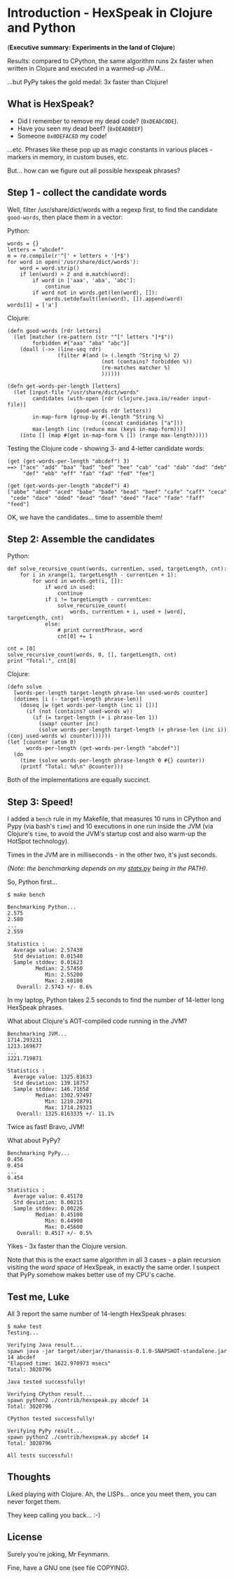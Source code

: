 # Introduction - HexSpeak in Clojure and Python

(**Executive summary: Experiments in the land of Clojure**)

Results: compared to CPython, the same algorithm runs 2x faster
when written in Clojure and executed in a warmed-up JVM...

...but PyPy takes the gold medal: 3x faster than Clojure!

## What is HexSpeak?

- Did I remember to remove my dead code? (`0xDEADC0DE`).
- Have you seen my dead beef? (`0xDEADBEEF`)
- Someone `0x0DEFACED` my code!

...etc. Phrases like these pop up as magic constants in various 
places - markers in memory, in custom buses, etc.

But... how can we figure out all possible hexspeak phrases?

## Step 1 - collect the candidate words

Well, filter /usr/share/dict/words with a regexp first,
to find the candidate `good-words`, then place them
in a vector:

Python:

    words = {}
    letters = "abcdef"
    m = re.compile(r'^[' + letters + ']*$')
    for word in open('/usr/share/dict/words'):
        word = word.strip()
        if len(word) > 2 and m.match(word):
            if word in ['aaa', 'aba', 'abc']:
                continue
            if word not in words.get(len(word), []):
                words.setdefault(len(word), []).append(word)
    words[1] = ['a']

Clojure:

    (defn good-words [rdr letters]
      (let [matcher (re-pattern (str "^[" letters "]*$"))
            forbidden #{"aaa" "aba" "abc"}]
        (doall (->> (line-seq rdr)
                    (filter #(and (> (.length ^String %) 2)
                                  (not (contains? forbidden %))
                                  (re-matches matcher %)
                                  ))))))
    
    (defn get-words-per-length [letters]
      (let [input-file "/usr/share/dict/words"
            candidates (with-open [rdr (clojure.java.io/reader input-file)]
                         (good-words rdr letters))
            in-map-form (group-by #(.length ^String %)
                                  (concat candidates ["a"]))
            max-length (inc (reduce max (keys in-map-form)))]
        (into [] (map #(get in-map-form % []) (range max-length)))))

Testing the Clojure code - showing 3- and 4-letter candidate words:

    (get (get-words-per-length "abcdef") 3)
    ==> ["ace" "add" "baa" "bad" "bed" "bee" "cab" "cad" "dab" "dad" "deb"
         "def" "ebb" "eff" "fab" "fad" "fed" "fee"]

    (get (get-words-per-length "abcdef") 4)
    ["abbe" "abed" "aced" "babe" "bade" "bead" "beef" "cafe" "caff" "ceca"
     "cede" "dace" "dded" "dead" "deaf" "deed" "face" "fade" "faff" "feed"]

OK, we have the candidates... time to assemble them!

## Step 2: Assemble the candidates

Python:

    def solve_recursive_count(words, currentLen, used, targetLength, cnt):
        for i in xrange(1, targetLength - currentLen + 1):
            for word in words.get(i, []):
                if word in used:
                    continue
                if i != targetLength - currentLen:
                    solve_recursive_count(
                        words, currentLen + i, used + [word], targetLength, cnt)
                else:
                    # print currentPhrase, word
                    cnt[0] += 1

    cnt = [0]
    solve_recursive_count(words, 0, [], targetLength, cnt)
    print "Total:", cnt[0]

Clojure:

    (defn solve
      [words-per-length target-length phrase-len used-words counter]
      (dotimes [i (- target-length phrase-len)]
        (doseq [w (get words-per-length (inc i) [])]
          (if (not (contains? used-words w))
            (if (= target-length (+ i phrase-len 1))
              (swap! counter inc)
              (solve words-per-length target-length (+ phrase-len (inc i)) (conj used-words w) counter))))))
    (let [counter (atom 0)
          words-per-length (get-words-per-length "abcdef")]
      (do
        (time (solve words-per-length phrase-length 0 #{} counter))
        (printf "Total: %d\n" @counter)))

Both of the implementations are equally succinct.

## Step 3: Speed!

I added a `bench` rule in my Makefile, that measures 10 runs in CPython and Pypy
(via bash's `time`) and 10 executions in one run inside the JVM (via Clojure's
`time`, to avoid the JVM's startup cost and also warm-up the HotSpot technology).

Times in the JVM are in milliseconds - in the other two, it's just seconds.

*(Note: the benchmarking depends on my [stats.py](https://github.com/ttsiodras/utils/blob/master/stats.py)
being in the PATH)*.

So, Python first...

    $ make bench

    Benchmarking Python...
    2.575
    2.580
    ...
    2.559
    
    Statistics :
      Average value: 2.57430
      Std deviation: 0.01540
      Sample stddev: 0.01623
             Median: 2.57450
                Min: 2.55200
                Max: 2.60100
       Overall: 2.5743 +/- 0.6%

In my laptop, Python takes 2.5 seconds to find the number of 14-letter long
HexSpeak phrases.

What about Clojure's AOT-compiled code running in the JVM?

    Benchmarking JVM...
    1714.293231
    1213.169677
    ...
    1221.719871
    
    Statistics :
      Average value: 1325.81633
      Std deviation: 139.18757
      Sample stddev: 146.71658
             Median: 1302.97497
                Min: 1210.28791
                Max: 1714.29323
       Overall: 1325.8163335 +/- 11.1%

Twice as fast! Bravo, JVM!

What about PyPy?

    Benchmarking PyPy...
    0.456
    0.454
    ...
    0.454
    
    Statistics :
      Average value: 0.45170
      Std deviation: 0.00215
      Sample stddev: 0.00226
             Median: 0.45100
                Min: 0.44900
                Max: 0.45600
       Overall: 0.4517 +/- 0.5%

Yikes - 3x faster than the Clojure version.

Note that this is the exact same algorithm in all 3 cases - a plain recursion
visiting the *word space* of HexSpeak, in exactly the same order.
I suspect that PyPy somehow makes better use of my CPU's cache.

## Test me, Luke

All 3 report the same number of 14-length HexSpeak phrases:

    $ make test
    Testing...
    
    Verifying Java result...
    spawn java -jar target/uberjar/thanassis-0.1.0-SNAPSHOT-standalone.jar 14 abcdef
    "Elapsed time: 1622.970973 msecs"
    Total: 3020796
    
    Java tested successfully!
    
    Verifying CPython result...
    spawn python2 ./contrib/hexspeak.py abcdef 14
    Total: 3020796
    
    CPython tested successfully!
    
    Verifying PyPy result...
    spawn python2 ./contrib/hexspeak.py abcdef 14
    Total: 3020796
    
    All tests successful!

## Thoughts

Liked playing with Clojure. Ah, the LISPs... once you meet them, you can never forget them.

They keep calling you back... :-)

## License

Surely you're joking, Mr Feynmann.

Fine, have a GNU one (see file COPYING).

